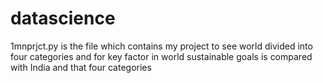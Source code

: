 # datascience
1mnprjct.py is the file which contains my project to see world divided into four categories and for key factor in world sustainable goals is compared with India and that four categories 
